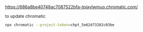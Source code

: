https://686a8be40748ac7087522bfa-tpiaylwmuo.chromatic.com/

to update chromatic

```bash
npx chromatic --project-token=chpt_5e62d73202c03be
```
